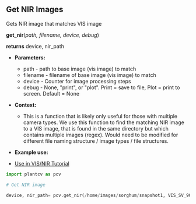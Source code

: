 ## Get NIR Images

Gets NIR image that matches VIS image 

**get_nir**(*path, filename, device, debug*)

**returns** device, nir_path

- **Parameters:**
    - path - path to base image (vis image) to match
    - filename - filename of base image (vis image) to match
    - device - Counter for image processing steps
    - debug - None, "print", or "plot". Print = save to file, Plot = print to screen. Default = None
- **Context:**
    - This is a function that is likely only useful for those with multiple camera types. We use this function to find the matching NIR image to a VIS image,
that is found in the same directory but which contains multiple images (regex). Would need to be modified for different file naming structure / image types / file structures.  

- **Example use:**
 - [Use in VIS/NIR Tutorial](vis_nir_tutorial.md)

```python
import plantcv as pcv

# Get NIR image

device, nir_path= pcv.get_nir(/home/images/sorghum/snapshot1, VIS_SV_90_z300_h1_g0_e85_v500_86939.png, device, debug="print")

```

